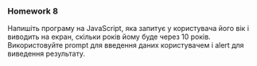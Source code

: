 ### Homework 8

Напишіть програму на JavaScript, яка запитує у користувача його вік і виводить на екран, скільки років йому буде через
10 років. Використовуйте prompt для введення даних користувачем і alert для виведення результату.